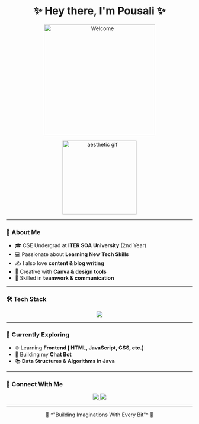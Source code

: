 <h1 align="center">✨ Hey there, I'm Pousali ✨</h1>
<p align="center">
  <img src="https://media.giphy.com/media/paTz7UZbPfTZFRYnnB/giphy.gif" alt="Welcome" width="300"/>
</p>
<p align="center">
  <img src="https://i.pinimg.com/originals/6f/ed/3e/6fed3efb2f36e8e1c3c2a4f8c046ebd0.gif" width="200px" alt="aesthetic gif">
</p>

---

### 🌸 About Me
- 🎓 CSE Undergrad at **ITER SOA University** (2nd Year)  
- 💻 Passionate about **Learning New Tech Skills**  
- ✍️ I also love **content & blog writing**  
- 🎨 Creative with **Canva & design tools**  
- 🤝 Skilled in **teamwork & communication**  

---

### 🛠️ Tech Stack
<p align="center">
  <img src="https://skillicons.dev/icons?i=html,css,js,python,java,tailwind,github,vscode,eclipse" />
</p>

---

### 🌿 Currently Exploring
- 🌐 Learning **Frontend [ HTML, JavaScript, CSS, etc.]** 
- 🎨 Building my **Chat Bot**  
- 📚 **Data Structures & Algorithms in Java**  

---

### 🌸 Connect With Me
<p align="center">
  <a href="https://www.linkedin.com/in/pousali-dolai-b8971a344/">
    <img src="https://img.shields.io/badge/LinkedIn-%23f5f5f5.svg?&style=for-the-badge&logo=linkedin&logoColor=0A66C2" />
  </a>
  <a href="mailto:pousalidolai59@gmail.com">
    <img src="https://img.shields.io/badge/Gmail-%23f5f5f5.svg?&style=for-the-badge&logo=gmail&logoColor=D14836" />
  </a>
</p>

---

<p align="center">🌷 *"Building Imaginations With Every Bit"* 🌷</p>
